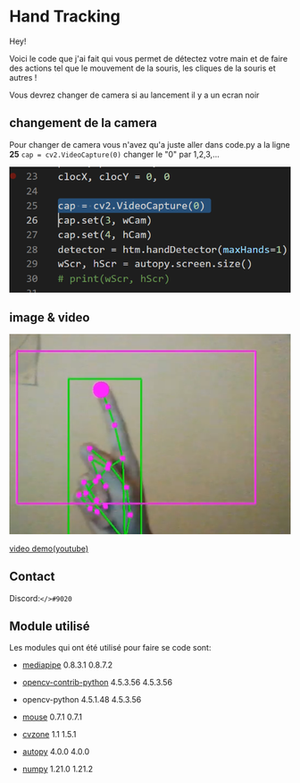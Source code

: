 # Hand Tracking

Hey!


Voici le code que j'ai fait qui vous permet de détectez votre main et de faire des actions tel que le mouvement de la souris, les cliques de la souris et autres !

Vous devrez changer de camera si au lancement il y a un ecran noir 

## changement de la camera

Pour changer de camera vous n'avez qu'a juste aller dans code.py a la ligne **25** ```cap = cv2.VideoCapture(0)``` changer le "0" par 1,2,3,... 


![changement de camera screen](image/changementcamscreen.png)

## image & video
 
![image demo](image/miniature.png)

[video demo(youtube)](https://youtu.be/y3vFMNqe-9g)

## Contact
 Discord:`</>#9020`

## Module utilisé
Les modules qui ont été utilisé pour faire se code sont:

 * [mediapipe]( https://google.github.io/mediapipe/getting_started/python) 0.8.3.1	0.8.7.2 


 * [opencv-contrib-python](https://pypi.org/project/opencv-contrib-python/) 4.5.3.56	4.5.3.56 


 * opencv-python 4.5.1.48	4.5.3.56


 * [mouse](https://pypi.org/project/mouse/) 0.7.1	0.7.1


 * [cvzone]( https://github.com/cvzone/cvzone)	1.1	1.5.1


 * [autopy](https://www.autopy.org/) 4.0.0	4.0.0


 * [numpy](https://numpy.org/) 1.21.0	1.21.2